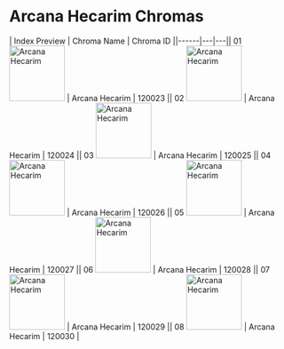 # Arcana Hecarim Chromas

| Index  Preview | Chroma Name | Chroma ID ||------|---|---|| 01  <img src='https://raw.communitydragon.org/latest/plugins/rcp-be-lol-game-data/global/default/v1/champion-chroma-images/120/120023.png' alt='Arcana Hecarim' width='100'> | Arcana Hecarim | 120023 || 02  <img src='https://raw.communitydragon.org/latest/plugins/rcp-be-lol-game-data/global/default/v1/champion-chroma-images/120/120024.png' alt='Arcana Hecarim' width='100'> | Arcana Hecarim | 120024 || 03  <img src='https://raw.communitydragon.org/latest/plugins/rcp-be-lol-game-data/global/default/v1/champion-chroma-images/120/120025.png' alt='Arcana Hecarim' width='100'> | Arcana Hecarim | 120025 || 04  <img src='https://raw.communitydragon.org/latest/plugins/rcp-be-lol-game-data/global/default/v1/champion-chroma-images/120/120026.png' alt='Arcana Hecarim' width='100'> | Arcana Hecarim | 120026 || 05  <img src='https://raw.communitydragon.org/latest/plugins/rcp-be-lol-game-data/global/default/v1/champion-chroma-images/120/120027.png' alt='Arcana Hecarim' width='100'> | Arcana Hecarim | 120027 || 06  <img src='https://raw.communitydragon.org/latest/plugins/rcp-be-lol-game-data/global/default/v1/champion-chroma-images/120/120028.png' alt='Arcana Hecarim' width='100'> | Arcana Hecarim | 120028 || 07  <img src='https://raw.communitydragon.org/latest/plugins/rcp-be-lol-game-data/global/default/v1/champion-chroma-images/120/120029.png' alt='Arcana Hecarim' width='100'> | Arcana Hecarim | 120029 || 08  <img src='https://raw.communitydragon.org/latest/plugins/rcp-be-lol-game-data/global/default/v1/champion-chroma-images/120/120030.png' alt='Arcana Hecarim' width='100'> | Arcana Hecarim | 120030 |